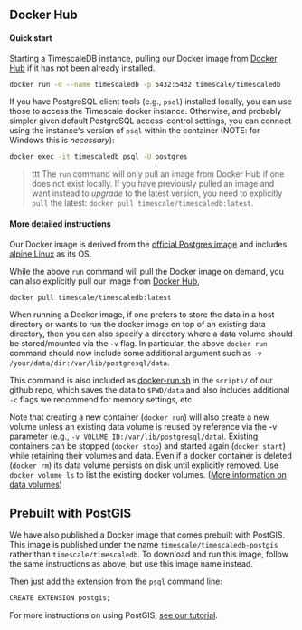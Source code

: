 ## Docker Hub <a id="docker"></a>

#### Quick start

Starting a TimescaleDB instance, pulling our Docker image
from [Docker Hub][] if it has not been already installed.

```bash
docker run -d --name timescaledb -p 5432:5432 timescale/timescaledb
```

If you have PostgreSQL client tools (e.g., `psql`) installed locally,
you can use those to access the Timescale docker instance.  Otherwise,
and probably simpler given default PostgreSQL access-control settings,
you can connect using the instance's version of `psql` within the
container (NOTE: for Windows this is _necessary_):

```bash
docker exec -it timescaledb psql -U postgres
```

>ttt The `run` command will only pull an image from Docker Hub if one
does not exist locally.  If you have previously pulled an image and
want instead to *upgrade* to the latest version, you need to
explicitly `pull` the latest: `docker pull timescale/timescaledb:latest`.

#### More detailed instructions

Our Docker image is derived from the [official Postgres image][] and
includes [alpine Linux][] as its OS.

While the above `run` command will pull the Docker image on demand,
you can also explicitly pull our image from [Docker Hub][],

```bash
docker pull timescale/timescaledb:latest
```

When running a Docker image, if one prefers to store the data in a
host directory or wants to run the docker image on top of an existing
data directory, then you can also specify a directory where a data
volume should be stored/mounted via the `-v` flag.  In particular, the
above `docker run` command should now include some additional argument
such as `-v /your/data/dir:/var/lib/postgresql/data`.

This command is also included as [docker-run.sh][] in the `scripts/`
of our github repo, which saves the data to `$PWD/data` and also
includes additional `-c` flags we recommend for memory settings, etc.

Note that creating a new container (`docker run`) will also create a new
volume unless an existing data volume is reused by reference via the
-v parameter (e.g., `-v VOLUME_ID:/var/lib/postgresql/data`). Existing
containers can be stopped (`docker stop`) and started again (`docker
start`) while retaining their volumes and data. Even if a docker
container is deleted (`docker rm`) its data volume persists on disk
until explicitly removed. Use `docker volume ls` to list the existing
docker volumes.
([More information on data volumes][docker-data-volumes])

## Prebuilt with PostGIS

We have also published a Docker image that comes prebuilt with
PostGIS.  This image is published under the
name `timescale/timescaledb-postgis` rather than `timescale/timescaledb`.
To download and run this image, follow the same instructions as above,
but use this image name instead.

Then just add the extension from the `psql` command line:
```bash
CREATE EXTENSION postgis;
```
For more instructions on using PostGIS, [see our tutorial][tutorial-postgis].

[official Postgres image]: https://github.com/docker-library/postgres/
[alpine Linux]: https://alpinelinux.org/
[Docker Hub]: https://hub.docker.com/r/timescale/timescaledb/
[docker-data-volumes]: https://docs.docker.com/engine/tutorials/dockervolumes/#data-volumes
[docker-run.sh]: https://github.com/timescale/timescaledb/blob/master/scripts/docker-run.sh
[tutorial-postgis]: http://docs.timescale.com/tutorials/tutorial-hello-nyc#tutorial-postgis
